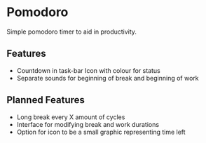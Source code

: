 # Pomodoro
Simple pomodoro timer to aid in productivity.

Features
-
* Countdown in task-bar Icon with colour for status
* Separate sounds for beginning of break and beginning of work

Planned Features
-
* Long break every X amount of cycles
* Interface for modifying break and work durations
* Option for icon to be a small graphic representing time left
